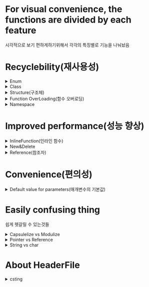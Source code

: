 # For visual convenience, the functions are divided by each feature
시각적으로 보기 편하게하기위해서 각각의 특징별로 기능을 나눠놨음

# Recyclebility(재사용성)

<details>
<summary>Enum</summary>

### Use to define constants as a group
상수들을 하나의 그룹으로 묶어서 정의하는 데 사용

```cpp
enum class ECharacterState
{
    Idle,
    Walking
};

public:
    Character() : CurrentState(ECharacterState::Idle) {}
    void UpdateState(ECharacterState NewState)
    {
        CurrentState = NewState;
        switch (CurrentState)
        {
            case ECharacterState::Idle:
                break;
            case ECharacterState::Walking:
                break;
        }
    }
    ECharacterState GetState() const
    {
        return CurrentState;
    }
};
int main()
{
    Character myCharacter;
    myCharacter.UpdateState(ECharacterState::Running);  // 상태를 Running으로 변경
    ECharacterState currentState = myCharacter.GetState(); // 현재 상태를 가져옴
    return 0;
}
```

-------------------------------------------------

</details>


<details>
<summary>Class</summary>

### User-defined data types defined by combining data with the functions (methods) that process it
데이터와 해당 데이터를 처리하는 함수(메서드)를 함께 묶어서 정의한 사용자 정의 데이터 형식

```cpp
class Point
{
private:
    int x, y;
public:
    Point(int x = 0, int y = 0) : x(x), y(y) {}
    void SetPoint(int newX, int newY) {
        x = newX;
        y = newY;
    }
};
int main()
{
    Point point;    
    point.Print();

    point.SetPoint(5, 3); 
    point.Print();
    return 0;
}
```

-------------------------------------------------
</details>
<details>
<summary>Structure(구조체)</summary>

### Manage variables in different data formats in a single unit
다른 데이터 형식의 변수들을 하나의 단위로 묶어서 관리

```cpp
struct CharacterStats
{
    int Health;
    int Mana;
    int Armor;
    float Speed;
    CharacterStats(int health, int mana, int armor, float speed)
        : Health(health), Mana(mana), Armor(armor), Speed(speed) {}
};
void printStats(const CharacterStats& stats)
{
    std::cout << "Health: " << stats.Health << std::endl;
    std::cout << "Mana: " << stats.Mana << std::endl;
    std::cout << "Armor: " << stats.Armor << std::endl;
    std::cout << "Speed: " << stats.Speed << " units/sec" << std::endl;
}
int main()
{
    CharacterStats myCharacter(100, 50, 25, 4.5f);
    printStats(myCharacter);
    return 0;
}

```

-------------------------------------------------

</details>

<details>
<summary>Function OverLoading(함수 오버로딩)</summary>
  
### Unless fuction name is same If declaration form of parameters is different it is declaration of other function. Cause factor which thorough function called we can divide fuction
함수 호출 시 전달되는 인자를통해서 호출하고자 하는 함수의 구분이 가능하기 때문에 함수명이 같더라도 매개변수의 선언형태(인자의 개수 차이, 자료형 차이등)가 다르면 다른 함수로 정의

```cpp
void applyDamage(int& health, int damage) {
    health -= damage;
    cout << "Health reduced by " << damage << " points." << endl;
}
// 오버로딩된 함수: 추가로 방어력을 고려
void applyDamage(int& health, int damage, int armor) {
    int effectiveDamage = damage - armor;
    if (effectiveDamage < 0) effectiveDamage = 0;
    health -= effectiveDamage;
    cout << "Health reduced by " << effectiveDamage << " points after armor." << endl;
}
// 오버로딩된 함수: 데미지의 유형에 따라 다르게 처리
void applyDamage(int& health, int damage, string damageType) {
    if (damageType == "Fire") {
        damage += 5; // 불 데미지는 추가 데미지 포인트가 있음
    }
    health -= damage;
    cout << "Health reduced by " << damage << " points due to " << damageType << " damage." << endl;
}
int main() {
    int myHealth = 100;
    applyDamage(myHealth, 10);  // 기본 데미지
    applyDamage(myHealth, 20, 5);  // 방어력 고려
    applyDamage(myHealth, 15, "Fire");  // 데미지 유형 고려
    return 0;
}

```

-------------------------------------------------

</details>

<details>
<summary>Namespace</summary>

### Organize name
이름을 그룹화함

```cpp
namespace Player
{
    class PlayerCharacter
    {
    public:
        void MoveForward(float Value);
        void MoveRight(float Value);
    };
}

namespace AI
{
    class EnemyCharacter
    {
    public:
        void Patrol();
        void Chase();
    };
}

void SetupGame()
{
    Player::PlayerCharacter player;
    AI::EnemyCharacter enemy;

    player.MoveForward(1.0f);
    player.MoveRight(1.0f);
    
    enemy.Patrol();
}
```

-------------------------------------------------

</details>

# Improved performance(성능 향상)

<details>
<summary>InlineFunction(인라인 함수)</summary>

### Minimize number of calling to increase running speed
호출을 최소화하여 프로그램의 실행 속도를 높이는 함수

```cpp
inline int Add(int x, int y) {
    return x + y;
}

int main() {
    int sum = Add(5, 3);
    reutnr 0;
}
```

-------------------------------------------------

</details> 

<details>
<summary>New&Delete</summary>

### Operator used to dynamically allocate and release memory
동적으로 메모리를 할당하고 해제하는 데 사용되는 연산자

-------------------------------------------------

</details> 

<details>
<summary>Reference(참조자)</summary>

### To provide nickname for a variable so that it can be referenced
변수의 다른 이름을 제공하여 해당 변수를 참조할 수 있게하는 것

-------------------------------------------------

</details> 

# Convenience(편의성)
<details>
<summary>Default value for parameters(매개변수의 기본값)</summary>
  
### To specify the value of a parameter in advance
매개변수의 값을 미리 지정하는 것

-------------------------------------------------

</details>




# Easily confusing thing
  
쉽게 헷갈릴 수 있는것들

<details>
<summary>Capsulelize vs Modulize</summary>

캡슐화 vs 모듈화

</details>

<details>
<summary>Pointer vs Reference</summary>
  
포인터 vs 참조자

<details>
<summary>Pointer(포인터)</summary>
최초 생성된 후에 다른 주소를 가르킬수 있다(새 메모리주소, 새액터, 새컴포넌트 등등)  
null값을 나타낼 수 있다.

예시  
*AcotrPtr contents에 접근할때  
ActorPtr address에 접근할때  
ActorPtr = &Actor address변경 할때  
*ActorPtr = Actor value를 변경할때  

Ex Code)
```cpp
float Damage = 0;
float* DamagePtr = &Damage;
*DamagePtr = 5.5;
UE_LOG(LogTemp, Display, TEXT("Damage: %f, DamagePtr: %f"),Damage, *DamagePtr);
 ```

-------------------------------------------------

</details>

<details>
<summary>Reference(참조)</summary>  
  
최초 생성해서 한번'만' 가르킬수 있다.  
null값을 나타낼 수 없다(안정성이 있다)  
예시  
ActorRef contents에 접근할때  
&ActorRef address에 접근할때  
ActorRef = Actor value를 변경할때  

Ex Code)
```
float Damage = 0;
float& DamageRef = Damage;
DamageRef = 12.5;
UE_LOG(LogTemp, Display, TEXT("RefDamage: %f, Damage: %f"), DamageRef, Damage);
 ```

-------------------------------------------------

</details>

</details>

<details>
<summary>String vs char</summary>

Char ('')
Control simple Char data, Control memory usage and processing more precisely
단순한 문자 데이터를 다룰 때, 메모리 사용과 처리 과정을 더 정밀하게 제어할 수 있습니다

String ("")
Control complicate string, Prevent normal problem like memory overflow
복잡한 문자열 처리가 필요할 때,  메모리 오버플로우와 같은 일반적인 문제를 방지

</details>

# About HeaderFile
<details>
<summary>csting</summary>  

append():Append other string at the end of string  
문자열의 끝에 다른 문자열을 추가  

replace(): Replace part to other string  
문자열의 일부를 다른 문자열로 대체  

find(): Find specific sting or first index of char in sting  
문자열 내에서 특정 문자열이나 문자의 첫 번째 인덱스를 찾음  

substr(): Inject specific part of string to make new string
문자열의 특정 부분을 추출하여 새 문자열을 생성  

size() Or length(): Return string length
문자열의 길이를 반환

</details>
